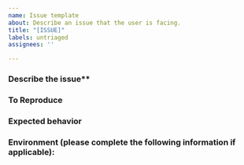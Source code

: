 ```yaml
---
name: Issue template
about: Describe an issue that the user is facing.
title: "[ISSUE]"
labels: untriaged
assignees: ''

---
```


### Describe the issue**
<!--
A clear and concise description of what the issue is.
-->

### To Reproduce
<!--
Steps to reproduce the behavior:
1. Do this first '...'
2. Write this code '....'
3. Execute the code this way '....'
4. See this behavior
5. If applicable, add screenshots to help explain your problem.
-->

### Expected behavior
<!--
A clear and concise description of what you expected to happen.
-->

### Environment (please complete the following information if applicable):
<!--
 - OS: [e.g. Windows, Linux, iOS]
 - IDE (and version) [e.g. IntelliJ v10.1, Eclipse v2.3]
 - Apache Spark Version [e.g., Apache Spark 2.4.2]
 - Platform [e.g. Local execution, Azure Synapse Analytics, Azure/AWS Databricks, HDInsight Spark]
-->

